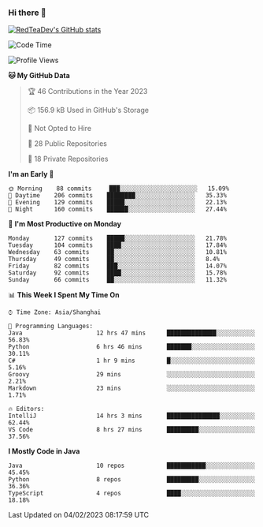 ### Hi there 👋

<!--
**RedTeaDev/RedTeaDev** is a ✨ _special_ ✨ repository because its `README.md` (this file) appears on your GitHub profile.

Here are some ideas to get you started:

- 🔭 I’m currently working on ...
- 🌱 I’m currently learning ...
- 👯 I’m looking to collaborate on ...
- 🤔 I’m looking for help with ...
- 💬 Ask me about ...
- 📫 How to reach me: ...
- 😄 Pronouns: ...
- ⚡ Fun fact: ...
-->

<!--
[![wakatime](https://wakatime.com/badge/user/6b101ed0-04c0-4490-9283-eb61f2efff96.svg)](https://wakatime.com/@6b101ed0-04c0-4490-9283-eb61f2efff96)
!-->

[![RedTeaDev's GitHub stats](https://github-readme-stats.vercel.app/api?username=RedTeaDev)](https://github.com/anuraghazra/github-readme-stats)
<!--
[![willianrod's wakatime stats](https://github-readme-stats.vercel.app/api/wakatime?username=RedTeaDev)](https://github.com/anuraghazra/github-readme-stats)
!-->
<!--START_SECTION:waka-->
![Code Time](http://img.shields.io/badge/Code%20Time-1%2C181%20hrs%2054%20mins-blue)

![Profile Views](http://img.shields.io/badge/Profile%20Views-0-blue)

**🐱 My GitHub Data** 

> 🏆 46 Contributions in the Year 2023
 > 
> 📦 156.9 kB Used in GitHub's Storage 
 > 
> 🚫 Not Opted to Hire
 > 
> 📜 28 Public Repositories 
 > 
> 🔑 18 Private Repositories  
 > 
**I'm an Early 🐤** 

```text
🌞 Morning    88 commits     ███░░░░░░░░░░░░░░░░░░░░░░   15.09% 
🌆 Daytime    206 commits    ████████░░░░░░░░░░░░░░░░░   35.33% 
🌃 Evening    129 commits    █████░░░░░░░░░░░░░░░░░░░░   22.13% 
🌙 Night      160 commits    ██████░░░░░░░░░░░░░░░░░░░   27.44%

```
📅 **I'm Most Productive on Monday** 

```text
Monday       127 commits    █████░░░░░░░░░░░░░░░░░░░░   21.78% 
Tuesday      104 commits    ████░░░░░░░░░░░░░░░░░░░░░   17.84% 
Wednesday    63 commits     ██░░░░░░░░░░░░░░░░░░░░░░░   10.81% 
Thursday     49 commits     ██░░░░░░░░░░░░░░░░░░░░░░░   8.4% 
Friday       82 commits     ███░░░░░░░░░░░░░░░░░░░░░░   14.07% 
Saturday     92 commits     ████░░░░░░░░░░░░░░░░░░░░░   15.78% 
Sunday       66 commits     ██░░░░░░░░░░░░░░░░░░░░░░░   11.32%

```


📊 **This Week I Spent My Time On** 

```text
⌚︎ Time Zone: Asia/Shanghai

💬 Programming Languages: 
Java                     12 hrs 47 mins      ██████████████░░░░░░░░░░░   56.83% 
Python                   6 hrs 46 mins       ███████░░░░░░░░░░░░░░░░░░   30.11% 
C#                       1 hr 9 mins         █░░░░░░░░░░░░░░░░░░░░░░░░   5.16% 
Groovy                   29 mins             ░░░░░░░░░░░░░░░░░░░░░░░░░   2.21% 
Markdown                 23 mins             ░░░░░░░░░░░░░░░░░░░░░░░░░   1.71%

🔥 Editors: 
IntelliJ                 14 hrs 3 mins       ███████████████░░░░░░░░░░   62.44% 
VS Code                  8 hrs 27 mins       █████████░░░░░░░░░░░░░░░░   37.56%

```

**I Mostly Code in Java** 

```text
Java                     10 repos            ███████████░░░░░░░░░░░░░░   45.45% 
Python                   8 repos             █████████░░░░░░░░░░░░░░░░   36.36% 
TypeScript               4 repos             ████░░░░░░░░░░░░░░░░░░░░░   18.18%

```



 Last Updated on 04/02/2023 08:17:59 UTC
<!--END_SECTION:waka-->


